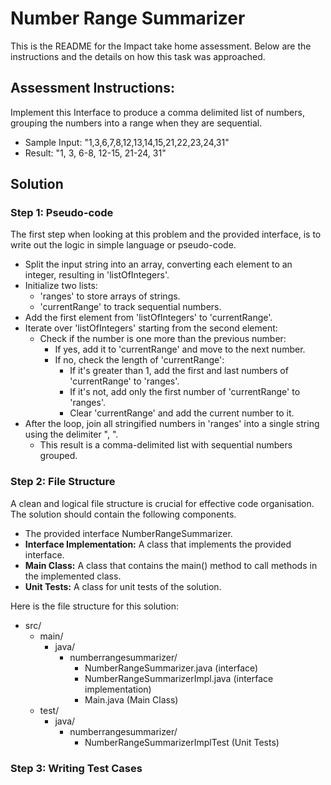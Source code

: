 # Number Range Summarizer

This is the README for the Impact take home assessment. Below are the instructions 
and the details on how this task was approached.

## Assessment Instructions:
Implement this Interface to produce a comma delimited list of numbers,
grouping the numbers into a range when they are sequential.

* Sample Input: "1,3,6,7,8,12,13,14,15,21,22,23,24,31"
* Result: "1, 3, 6-8, 12-15, 21-24, 31"

## Solution

### Step 1: Pseudo-code
The first step when looking at this problem and the provided interface, is to write out
the logic in simple language or pseudo-code.

* Split the input string into an array, converting each element to an integer, 
resulting in 'listOfIntegers'.
* Initialize two lists:
  - 'ranges' to store arrays of strings.
  - 'currentRange' to track sequential numbers. 
* Add the first element from 'listOfIntegers' to 'currentRange'.
* Iterate over 'listOfIntegers' starting from the second element:
  - Check if the number is one more than the previous number:
    - If yes, add it to 'currentRange' and move to the next number.
    - If no, check the length of 'currentRange':
      - If it's greater than 1, add the first and last numbers of 'currentRange' to 'ranges'.
      - If it's not, add only the first number of 'currentRange' to 'ranges'.
      - Clear 'currentRange' and add the current number to it.
* After the loop, join all stringified numbers in 'ranges' into a single string 
using the delimiter ", ".
  - This result is a comma-delimited list with sequential numbers grouped.

### Step 2: File Structure

A clean and logical file structure is crucial for effective code organisation.
The solution should contain the following components.

* The provided interface NumberRangeSummarizer.
* **Interface Implementation:** A class that implements the provided interface.
* **Main Class:** A class that contains the main() method to call methods 
in the implemented class.
* **Unit Tests:** A class for unit tests of the solution.

Here is the file structure for this solution:

* src/
  * main/
    * java/
      * numberrangesummarizer/
        * NumberRangeSummarizer.java (interface)
        * NumberRangeSummarizerImpl.java (interface implementation)
        * Main.java (Main Class)
  * test/
    * java/
      * numberrangesummarizer/
        * NumberRangeSummarizerImplTest (Unit Tests)

### Step 3: Writing Test Cases




